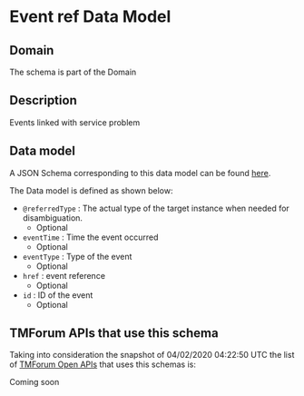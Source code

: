 # Event ref Data Model

## Domain

The  schema is part of the  Domain

## Description

Events linked with service problem

## Data model

A JSON Schema corresponding to this data model can be found
[here](https://github.com/tmforum-rand/schemas/blob/candidates/Common/EventRef.schema.json).

The Data model is defined as shown below:
- `@referredType` : The actual type of the target instance when needed for disambiguation.
  - Optional
- `eventTime` : Time the event occurred
  - Optional
- `eventType` : Type of the event
  - Optional
- `href` : event reference
  - Optional
- `id` : ID of the event
  - Optional




## TMForum APIs that use this schema

Taking into consideration the snapshot of 04/02/2020 04:22:50 UTC the list of [TMForum Open APIs](https://www.tmforum.org/open-apis/) that uses this schemas is:

Coming soon